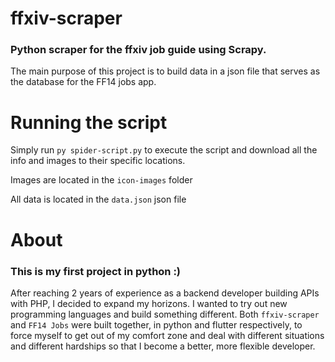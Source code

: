 # ffxiv-scraper
### Python scraper for the ffxiv job guide using Scrapy.
The main purpose of this project is to build data in a json file that serves as the database for the FF14 jobs app.

# Running the script
Simply run `py spider-script.py` to execute the script and download all the info and images to their specific locations.

Images are located in the `icon-images` folder

All data is located in the `data.json` json file

# About
### This is my first project in python :)

After reaching 2 years of experience as a backend developer building APIs with PHP, I decided to expand my horizons. I wanted to try out new programming languages and build something different.
Both `ffxiv-scraper` and `FF14 Jobs` were built together, in python and flutter respectively, to force myself to get out of my comfort zone and deal with different situations and different hardships so that I become a better, more flexible developer.